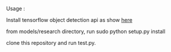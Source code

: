 Usage :

Install tensorflow object detection api as show <a href="https://github.com/tensorflow/models/blob/master/research/object_detection/g3doc/installation.md">here</a> 

from models/research directory, run
sudo python setup.py install

clone this repository and run test.py. 